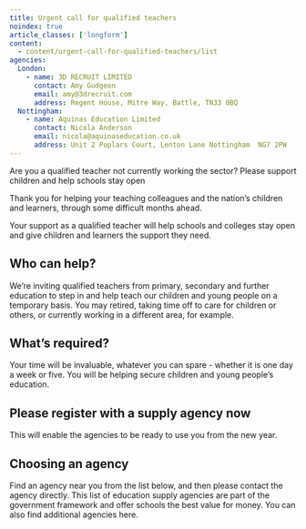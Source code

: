 ```yaml
---
title: Urgent call for qualified teachers
noindex: true
article_classes: ['longform']
content:
  - content/urgent-call-for-qualified-teachers/list
agencies:
  London:
    - name: 3D RECRUIT LIMITED
      contact: Amy Gudgeon
      email: amy@3drecruit.com
      address: Regent House, Mitre Way, Battle, TN33 0BQ
  Nottingham:
    - name: Aquinas Education Limited
      contact: Nicola Anderson
      email: nicola@aquinaseducation.co.uk
      address: Unit 2 Poplars Court, Lenton Lane Nottingham  NG7 2PW
---
```


Are you a qualified teacher not currently working the sector? 
Please support children and help schools stay open

Thank you for helping your teaching colleagues and the nation’s children and learners, through some difficult months ahead. 

Your support as a qualified teacher will help schools and colleges stay open and give children and learners the support they need. 

## Who can help?

We’re inviting qualified teachers from primary, secondary and further education to step in and help teach our children and young people on a temporary basis. You may retired, taking time off to care for children or others, or currently working in a different area, for example. 

## What’s required?

Your time will be invaluable, whatever you can spare - whether it is one day a week or five. You will be helping secure children and young people’s education. 


## Please register with a supply agency now

This will enable the agencies to be ready to use you from the new year. 

## Choosing an agency

Find an agency near you from the list below, and then please contact the agency directly. This list of education supply agencies are part of the government framework and offer schools the best value for money. You can also find additional agencies here. 

